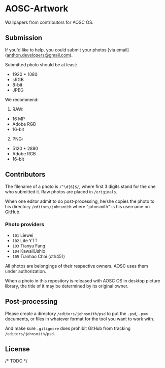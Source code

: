 # AOSC-Artwork

Wallpapers from contributors for AOSC OS.

## Submission

If you'd like to help, you could submit your photos [via email] (anthon.developers@gmail.com).

Submitted photo should be at least:

- 1920 * 1080
- sRGB
- 8-bit
- JPEG

We recommend:

1. RAW:

- 16 MP
- Adobe RGB
- 16-bit

2. PNG:

- 5120 * 2880
- Adobe RGB
- 16-bit

## Contributors

The filename of a photo is `/^\d{6}$/`, where first 3 digits stand for the one who submitted it. Raw photos are placed in `/originals`.

When one editor admit to do post-processing, he/she copies the photo to his directory `/editors/johnsmith` where "johnsmith" is his username on GitHub.

### Photo providers

- `101` Liewei
- `102` Lite YTT
- `103` Tianyu Fang
- `104` KawaiiUshio
- `105` Tianhao Chai (cth451)

All photos are belongings of their respective owners. AOSC uses them under authorization.

When a photo in this repository is released with AOSC OS in desktop picture library, the title of it may be determined by its original owner.

## Post-processing

Please create a directory `/editors/johnsmith/psd` to put the `.psd`, `.pxm` documents, or files in whatever format for the tool you want to work with.

And make sure `.gitignore` does prohibit GitHub from tracking `/editors/johnsmith/psd`.

## License

/* TODO */